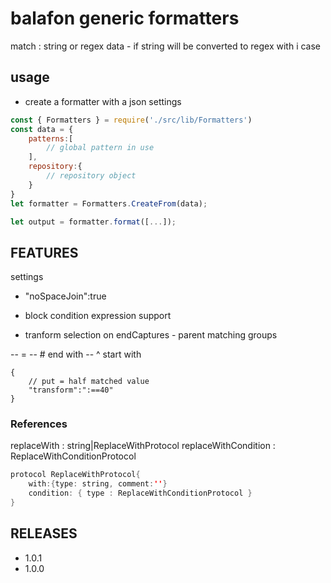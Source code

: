 # balafon generic formatters


match : string or regex data - if string will be converted to regex with i case

## usage

- create a formatter with a json settings

```js
const { Formatters } = require('./src/lib/Formatters')
const data = {
    patterns:[
        // global pattern in use
    ],
    repository:{
        // repository object
    }
}
let formatter = Formatters.CreateFrom(data);

let output = formatter.format([...]);

```

## FEATURES

settings
- "noSpaceJoin":true  
- block condition expression support

- tranform selection on endCaptures - parent matching groups

-- =
-- # end with
-- ^ start with

```jsonc
{
    // put = half matched value
    "transform":":==40"
}
```

### References

replaceWith : string|ReplaceWithProtocol
replaceWithCondition : ReplaceWithConditionProtocol

```java
protocol ReplaceWithProtocol{
    with:{type: string, comment:''}
    condition: { type : ReplaceWithConditionProtocol }
}

````

## RELEASES

- 1.0.1
- 1.0.0





